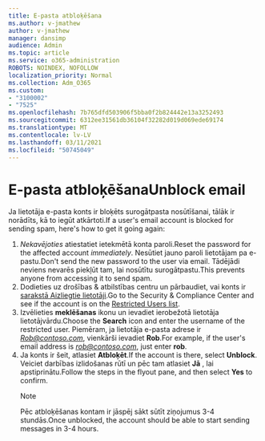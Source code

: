 ```yaml
---
title: E-pasta atbloķēšana
ms.author: v-jmathew
author: v-jmathew
manager: dansimp
audience: Admin
ms.topic: article
ms.service: o365-administration
ROBOTS: NOINDEX, NOFOLLOW
localization_priority: Normal
ms.collection: Adm_O365
ms.custom:
- "3100002"
- "7525"
ms.openlocfilehash: 7b765dfd503906f5bba0f2b824442e13a3252493
ms.sourcegitcommit: 6312ee31561db36104f32282d019d069ede69174
ms.translationtype: MT
ms.contentlocale: lv-LV
ms.lasthandoff: 03/11/2021
ms.locfileid: "50745049"
---
```

# <a name="unblock-email"></a><span data-ttu-id="edea1-102">E-pasta atbloķēšana</span><span class="sxs-lookup"><span data-stu-id="edea1-102">Unblock email</span></span>

<span data-ttu-id="edea1-103">Ja lietotāja e-pasta konts ir bloķēts surogātpasta nosūtīšanai, tālāk ir norādīts, kā to iegūt atkārtoti.</span><span class="sxs-lookup"><span data-stu-id="edea1-103">If a user's email account is blocked for sending spam, here's how to get it going again:</span></span>

1. <span data-ttu-id="edea1-104">*Nekavējoties* atiestatiet ietekmētā konta paroli.</span><span class="sxs-lookup"><span data-stu-id="edea1-104">Reset the password for the affected account *immediately*.</span></span> <span data-ttu-id="edea1-105">Nesūtiet jauno paroli lietotājam pa e-pastu.</span><span class="sxs-lookup"><span data-stu-id="edea1-105">Don't send the new password to the user via email.</span></span> <span data-ttu-id="edea1-106">Tādējādi neviens nevarēs piekļūt tam, lai nosūtītu surogātpastu.</span><span class="sxs-lookup"><span data-stu-id="edea1-106">This prevents anyone from accessing it to send spam.</span></span>
2. <span data-ttu-id="edea1-107">Dodieties uz drošības & atbilstības centru un pārbaudiet, vai konts ir [sarakstā Aizliegtie lietotāji](https://protection.office.com/#/restrictedusers).</span><span class="sxs-lookup"><span data-stu-id="edea1-107">Go to the Security & Compliance Center and see if the account is on the [Restricted Users list](https://protection.office.com/#/restrictedusers).</span></span>
3. <span data-ttu-id="edea1-108">Izvēlieties **meklēšanas** ikonu un ievadiet ierobežotā lietotāja lietotājvārdu.</span><span class="sxs-lookup"><span data-stu-id="edea1-108">Choose the **Search** icon and enter the username of the restricted user.</span></span> <span data-ttu-id="edea1-109">Piemēram, ja lietotāja e-pasta adrese ir *Rob@contoso.com*, vienkārši ievadiet **Rob**.</span><span class="sxs-lookup"><span data-stu-id="edea1-109">For example, if the user's email address is *rob@contoso.com*, just enter **rob**.</span></span>
4. <span data-ttu-id="edea1-110">Ja konts ir šeit, atlasiet **Atbloķēt**.</span><span class="sxs-lookup"><span data-stu-id="edea1-110">If the account is there, select **Unblock**.</span></span> <span data-ttu-id="edea1-111">Veiciet darbības izlidošanas rūtī un pēc tam atlasiet **Jā** , lai apstiprinātu.</span><span class="sxs-lookup"><span data-stu-id="edea1-111">Follow the steps in the flyout pane, and then select **Yes** to confirm.</span></span>  
    > [!NOTE]
    > <span data-ttu-id="edea1-112">Pēc atbloķēšanas kontam ir jāspēj sākt sūtīt ziņojumus 3-4 stundās.</span><span class="sxs-lookup"><span data-stu-id="edea1-112">Once unblocked, the account should be able to start sending messages in 3-4 hours.</span></span>
